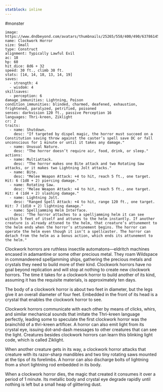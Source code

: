 ```yaml
---
statblock: inline
---
```

#monster 

```statblock
image: https://www.dndbeyond.com/avatars/thumbnails/25265/558/400/490/637861450522280364.png
name: Clockwork Horror
size: Small
type: Construct
alignment: Typically Lawful Evil
ac: 18
hp: 60
hit_dice: 8d6 + 32
speed: 30 ft., climb 30 ft.
stats: [14, 14, 18, 13, 14, 19]
saves:
  - strength: 4
  - wisdom: 4
skillsaves:
  - perception: 6
damage_immunities: Lightning, Poison
condition_immunities: blinded, charmed, deafened, exhaustion, frightened, paralyzed, petrified, poisoned
senses: darkvision 120 ft., passive Perception 16
languages: Thri-kreen, Ziklight
cr: 2
traits:
  - name: Shutdown.
    desc: "If targeted by dispel magic, the horror must succeed on a Constitution saving throw against the caster’s spell save DC or fall unconscious for 1 minute or until it takes any damage."
  - name: Unusual Nature.
    desc: "The horror doesn’t require air, food, drink, or sleep."
actions:
  - name: Multiattack.
    desc: "The horror makes one Bite attack and two Rotating Saw attacks, or it makes two Lightning Jolt attacks."
  - name: Bite.
    desc: "Melee Weapon Attack: +4 to hit, reach 5 ft., one target. Hit: 6 (1d8 + 2) piercing damage."
  - name: Rotating Saw.
    desc: "Melee Weapon Attack: +4 to hit, reach 5 ft., one target. Hit: 4 (1d4 + 2) slashing damage."
  - name: Lightning Jolt.
    desc: "Ranged Spell Attack: +4 to hit, range 120 ft., one target. Hit: 7 (1d10 + 2) lightning damage."
  - name: Spelljamming Helm Interface.
    desc: "The horror attaches to a spelljamming helm it can see within 5 feet of itself and attunes to the helm instantly. If another creature is already attuned to the helm, that creature’s attunement to the helm ends when the horror’s attunement begins. The horror can operate the helm even though it isn’t a spellcaster. The horror can detach from the helm as a bonus action, which ends its attunement to the helm."
```

Clockwork horrors are ruthless insectile automatons—eldritch machines encased in adamantine or some other precious metal. They roam Wildspace in commandeered spelljamming ships, gathering the precious metals and crystals they need to build more of their kind. Clockwork horrors have no goal beyond replication and will stop at nothing to create new clockwork horrors. The time it takes for a clockwork horror to build another of its kind, assuming it has the requisite materials, is approximately ten days.

The body of a clockwork horror is about two feet in diameter, but the legs give it an overall diameter of four feet. Embedded in the front of its head is a crystal that enables the clockwork horror to see.

Clockwork horrors communicate with each other by means of clicks, whirs, and similar mechanical sounds that imitate the Thri-kreen language perfectly, leading some to speculate the first clockwork horror was the brainchild of a thri-kreen artificer. A horror can also emit light from its crystal eye, issuing dot-and-dash messages to other creatures that can see the light. Creatures besides clockwork horrors can learn this blinking light code, which is called Ziklight.

When another creature gets in its way, a clockwork horror attacks that creature with its razor-sharp mandibles and two tiny rotating saws mounted at the tips of its forelimbs. A horror can also discharge bolts of lightning from a short lightning rod embedded in its body.

When a clockwork horror dies, the magic that created it consumes it over a period of 1 minute. Its metallic body and crystal eye degrade rapidly until nothing is left but a small heap of glittering dust.